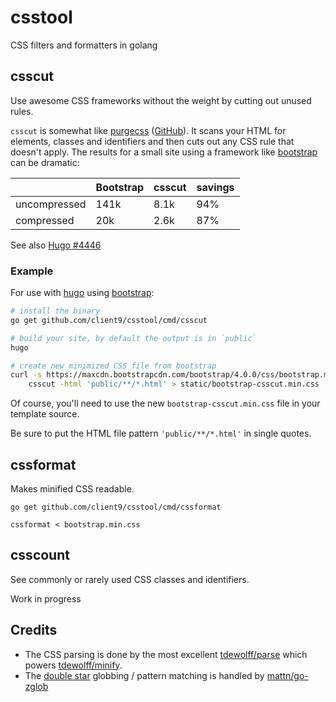 # csstool
CSS filters and formatters in golang

## csscut 

Use awesome CSS frameworks without the weight by cutting out unused rules.

`csscut` is somewhat like [purgecss](https://www.purgecss.com) ([GitHub](https://github.com/FullHuman/purgecss)). It scans your HTML for elements, classes and identifiers and then cuts out any CSS rule that doesn't apply. The results for a small site using a framework like [bootstrap](https://getbootstrap.com) can be dramatic:

|                | Bootstrap | csscut   | savings |
|----------------|-----------|----------|---------|
| uncompressed   |   141k    |   8.1k   |   94%   |
| compressed     |    20k    |   2.6k   |   87%   |


See also [Hugo #4446](https://github.com/gohugoio/hugo/issues/4446#issuecomment-370070252)

### Example

For use with [hugo](https://gohugo.io) using [bootstrap](https://getbootstrap.com):

```bash
# install the binary
go get github.com/client9/csstool/cmd/csscut

# build your site, by default the output is in `public`
hugo

# create new minimized CSS file from bootstrap
curl -s https://maxcdn.bootstrapcdn.com/bootstrap/4.0.0/css/bootstrap.min.css | \
    csscut -html 'public/**/*.html' > static/bootstrap-csscut.min.css
```

Of course, you'll need to use the new `bootstrap-csscut.min.css` file in your template source.

Be sure to put the HTML file pattern `'public/**/*.html'` in single quotes.

## cssformat 

Makes minified CSS readable.

```
go get github.com/client9/csstool/cmd/cssformat

cssformat < bootstrap.min.css
```

## csscount

See commonly or rarely used CSS classes and identifiers.

Work in progress

## Credits

* The CSS parsing is done by the most excellent [tdewolff/parse](https://github.com/tdewolff/parse) which powers [tdewolff/minify](https://github.com/tdewolff/minify).
* The [double star](https://www.client9.com/golang-globs-and-the--double-star-glob-operator/) globbing / pattern matching is handled by [mattn/go-zglob](https://github.com/mattn/go-zglob)

